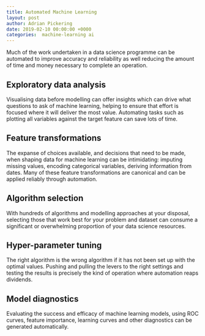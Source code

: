 ```yaml
---
title: Automated Machine Learning
layout: post
author: Adrian Pickering
date: 2019-02-10 00:00:00 +0000
categories:  machine-learning ai
---
```


Much of the work undertaken in a data science programme can be automated to improve accuracy and reliability as well reducing the amount of time and money necessary to complete an operation.  

## Exploratory data analysis
Visualising data before modelling can offer insights which can drive what questions to ask of machine learning, helping to ensure that effort is focused where it will deliver the most value.  Automating tasks such as plotting all variables against the target feature can save lots of time.

## Feature transformations
The expanse of choices available, and decisions that need to be made, when shaping data for machine learning can be intimidating: imputing missing values, encoding categorical variables, deriving information from dates.  Many of these feature transformations are canonical and can be applied reliably through automation.

## Algorithm selection
With hundreds of algorithms and modelling approaches at your disposal, selecting those that work best for your problem and dataset can consume a significant or overwhelming proportion of your data science resources.

## Hyper-parameter tuning
The right algorithm is the wrong algorithm if it has not been set up with the optimal values.  Pushing and pulling the levers to the right settings and testing the results is precisely the kind of operation where automation reaps dividends.

## Model diagnostics
Evaluating the success and efficacy of machine learning models, using ROC curves, feature importance, learning curves and other diagnostics can be generated automatically.


